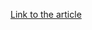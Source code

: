 [Link to the article](https://labs.withsecure.com/content/dam/labs/docs/WithSecure-Lazarus-No-Pineapple-Threat-Intelligence-Report-2023.pdf)
